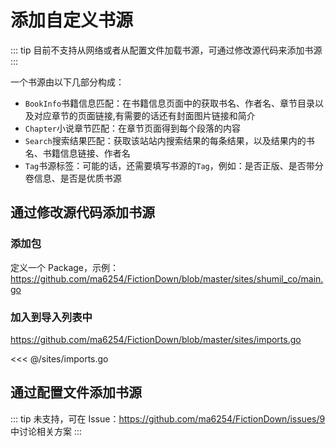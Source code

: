 # 添加自定义书源

::: tip
目前不支持从网络或者从配置文件加载书源，可通过修改源代码来添加书源
:::

一个书源由以下几部分构成：

- `BookInfo`书籍信息匹配：在书籍信息页面中的获取书名、作者名、章节目录以及对应章节的页面链接,有需要的话还有封面图片链接和简介
- `Chapter`小说章节匹配：在章节页面得到每个段落的内容
- `Search`搜索结果匹配：获取该站站内搜索结果的每条结果，以及结果内的书名、书籍信息链接、作者名
- `Tag`书源标签：可能的话，还需要填写书源的`Tag`，例如：是否正版、是否带分卷信息、是否是优质书源

## 通过修改源代码添加书源

### 添加包

定义一个 Package，示例：<https://github.com/ma6254/FictionDown/blob/master/sites/shumil_co/main.go>

### 加入到导入列表中

<https://github.com/ma6254/FictionDown/blob/master/sites/imports.go>

<<< @/sites/imports.go

## 通过配置文件添加书源

::: tip
未支持，可在 Issue：<https://github.com/ma6254/FictionDown/issues/9> 中讨论相关方案
:::
